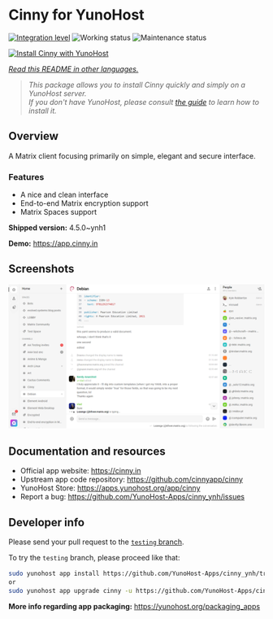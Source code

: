 <!--
N.B.: This README was automatically generated by <https://github.com/YunoHost/apps/tree/master/tools/readme_generator>
It shall NOT be edited by hand.
-->

# Cinny for YunoHost

[![Integration level](https://apps.yunohost.org/badge/integration/cinny)](https://ci-apps.yunohost.org/ci/apps/cinny/)
![Working status](https://apps.yunohost.org/badge/state/cinny)
![Maintenance status](https://apps.yunohost.org/badge/maintained/cinny)

[![Install Cinny with YunoHost](https://install-app.yunohost.org/install-with-yunohost.svg)](https://install-app.yunohost.org/?app=cinny)

*[Read this README in other languages.](./ALL_README.md)*

> *This package allows you to install Cinny quickly and simply on a YunoHost server.*  
> *If you don't have YunoHost, please consult [the guide](https://yunohost.org/install) to learn how to install it.*

## Overview

A Matrix client focusing primarily on simple, elegant and secure interface.

### Features

- A nice and clean interface
- End-to-end Matrix encryption support
- Matrix Spaces support


**Shipped version:** 4.5.0~ynh1

**Demo:** <https://app.cinny.in>

## Screenshots

![Screenshot of Cinny](./doc/screenshots/screenshot.png)

## Documentation and resources

- Official app website: <https://cinny.in>
- Upstream app code repository: <https://github.com/cinnyapp/cinny>
- YunoHost Store: <https://apps.yunohost.org/app/cinny>
- Report a bug: <https://github.com/YunoHost-Apps/cinny_ynh/issues>

## Developer info

Please send your pull request to the [`testing` branch](https://github.com/YunoHost-Apps/cinny_ynh/tree/testing).

To try the `testing` branch, please proceed like that:

```bash
sudo yunohost app install https://github.com/YunoHost-Apps/cinny_ynh/tree/testing --debug
or
sudo yunohost app upgrade cinny -u https://github.com/YunoHost-Apps/cinny_ynh/tree/testing --debug
```

**More info regarding app packaging:** <https://yunohost.org/packaging_apps>
